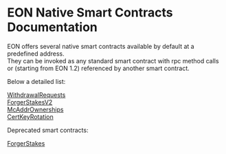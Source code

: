 # EON Native Smart Contracts Documentation

EON offers several native smart contracts available by default at a predefined address.  
They can be invoked as any standard smart contract with rpc method calls or (starting from EON 1.2) referenced by another smart contract.

Below a detailed list:

[WithdrawalRequests](/doc/nativesc/contracts/WithdrawalRequests.md)  
[ForgerStakesV2](/doc/nativesc/contracts/ForgerStakesV2.md)  
[McAddrOwnerships](/doc/nativesc/contracts/McAddrOwnership.md)  
[CertKeyRotation](/doc/nativesc/contracts/CertKeyRotation.md)  

Deprecated smart contracts:

[ForgerStakes](/doc/nativesc/contracts/ForgerStakes.md) 



